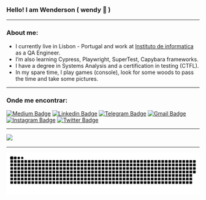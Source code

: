 ### Hello! I am Wenderson ( wendy 🐣 ) 

----

### About me:

- I currently live in Lisbon - Portugal and work at [Instituto de informatica](https://www.seg-social.pt/ii-ip-instituto-de-informatica-ip) as a QA Engineer.
- I’m also learning Cypress, Playwright, SuperTest, Capybara frameworks.
- I have a degree in Systems Analysis and a certification in testing (CTFL).
- In my spare time, I play games (console), look for some woods to pass the time and take some pictures.

----

### Onde me encontrar:

[![Medium Badge](https://img.shields.io/badge/-Medium-000000?style=flat-square&labelColor=000000&logo=Medium&link=https://medium.com/@wendrson22)](https://medium.com/@wendrson22)
[![Linkedin Badge](https://img.shields.io/badge/-LinkedIn-blue?style=flat-square&logo=Linkedin&logoColor=white&link=https://www.linkedin.com/in/wenderson-me/)](https://www.linkedin.com/in/wenderson-me/)
[![Telegram Badge](https://img.shields.io/badge/-Telegram-1ca0f1?style=flat-square&labelColor=1ca0f1&logo=telegram&logoColor=white&link=https://t.me/wendy_yyxy)](https://t.me/wendy_yyxy)
[![Gmail Badge](https://img.shields.io/badge/-Gmail-0072c6?style=flat-square&logo=gmail&logoColor=red&link=mailto:wendrson22@gmail.com)](mailto:wendrson22@gmail.com)
[![Instagram Badge](https://img.shields.io/badge/-Instagram-833AB4?style=flat-square&labelColor=833AB4&logo=instagram&logoColor=white&link=https://www.instagram.com/wendy_yyxy/)](https://www.instagram.com/wendy_yyxy/)
[![Twitter Badge](https://img.shields.io/badge/-Twitter-1ca0f1?style=flat-square&labelColor=1ca0f1&logo=twitter&logoColor=white&link=https://twitter.com/lgdbittencourt)](https://twitter.com/wendy_yyxy)

----

<div>
  <img height="180em" src="https://github-readme-stats.vercel.app/api/top-langs/?username=wenderson-me&layout=compact&langs_count=7&theme=tokyonight"/>
</div>
  
----

<div> 
  
  ![Snake animation](https://github.com/wenderson-me/wenderson-me/blob/output/github-contribution-grid-snake.svg)
 
</div>
